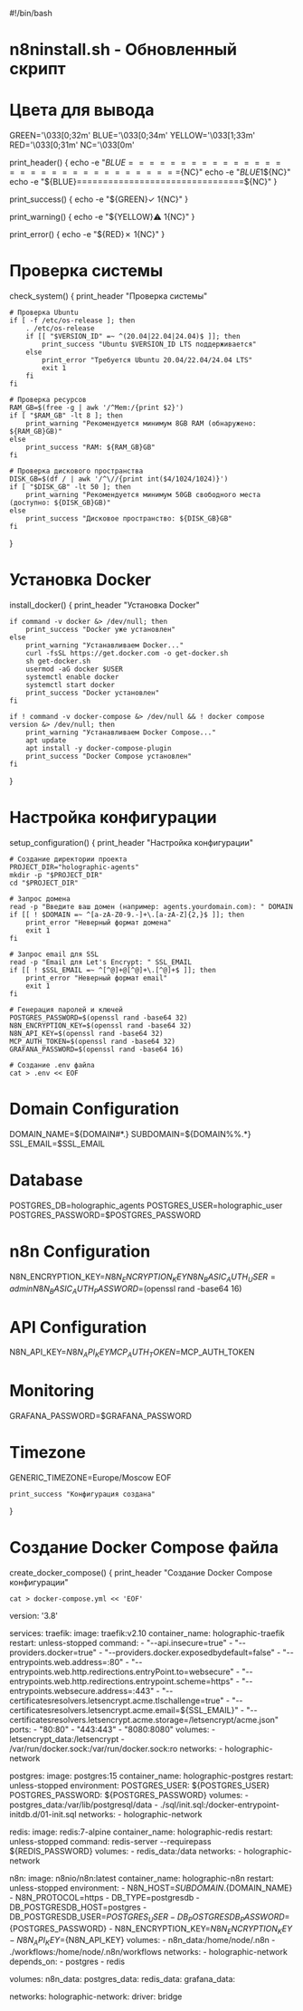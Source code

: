 #!/bin/bash
# n8ninstall.sh - Обновленный скрипт

# Цвета для вывода
GREEN='\033[0;32m'
BLUE='\033[0;34m'
YELLOW='\033[1;33m'
RED='\033[0;31m'
NC='\033[0m'

print_header() {
    echo -e "${BLUE}================================${NC}"
    echo -e "${BLUE}$1${NC}"
    echo -e "${BLUE}================================${NC}"
}

print_success() {
    echo -e "${GREEN}✓ $1${NC}"
}

print_warning() {
    echo -e "${YELLOW}⚠ $1${NC}"
}

print_error() {
    echo -e "${RED}✗ $1${NC}"
}

# Проверка системы
check_system() {
    print_header "Проверка системы"
    
    # Проверка Ubuntu
    if [ -f /etc/os-release ]; then
        . /etc/os-release
        if [[ "$VERSION_ID" =~ ^(20.04|22.04|24.04)$ ]]; then
            print_success "Ubuntu $VERSION_ID LTS поддерживается"
        else
            print_error "Требуется Ubuntu 20.04/22.04/24.04 LTS"
            exit 1
        fi
    fi
    
    # Проверка ресурсов
    RAM_GB=$(free -g | awk '/^Mem:/{print $2}')
    if [ "$RAM_GB" -lt 8 ]; then
        print_warning "Рекомендуется минимум 8GB RAM (обнаружено: ${RAM_GB}GB)"
    else
        print_success "RAM: ${RAM_GB}GB"
    fi
    
    # Проверка дискового пространства
    DISK_GB=$(df / | awk '/^\//{print int($4/1024/1024)}')
    if [ "$DISK_GB" -lt 50 ]; then
        print_warning "Рекомендуется минимум 50GB свободного места (доступно: ${DISK_GB}GB)"
    else
        print_success "Дисковое пространство: ${DISK_GB}GB"
    fi
}

# Установка Docker
install_docker() {
    print_header "Установка Docker"
    
    if command -v docker &> /dev/null; then
        print_success "Docker уже установлен"
    else
        print_warning "Устанавливаем Docker..."
        curl -fsSL https://get.docker.com -o get-docker.sh
        sh get-docker.sh
        usermod -aG docker $USER
        systemctl enable docker
        systemctl start docker
        print_success "Docker установлен"
    fi
    
    if ! command -v docker-compose &> /dev/null && ! docker compose version &> /dev/null; then
        print_warning "Устанавливаем Docker Compose..."
        apt update
        apt install -y docker-compose-plugin
        print_success "Docker Compose установлен"
    fi
}

# Настройка конфигурации
setup_configuration() {
    print_header "Настройка конфигурации"
    
    # Создание директории проекта
    PROJECT_DIR="holographic-agents"
    mkdir -p "$PROJECT_DIR"
    cd "$PROJECT_DIR"
    
    # Запрос домена
    read -p "Введите ваш домен (например: agents.yourdomain.com): " DOMAIN
    if [[ ! $DOMAIN =~ ^[a-zA-Z0-9.-]+\.[a-zA-Z]{2,}$ ]]; then
        print_error "Неверный формат домена"
        exit 1
    fi
    
    # Запрос email для SSL
    read -p "Email для Let's Encrypt: " SSL_EMAIL
    if [[ ! $SSL_EMAIL =~ ^[^@]+@[^@]+\.[^@]+$ ]]; then
        print_error "Неверный формат email"
        exit 1
    fi
    
    # Генерация паролей и ключей
    POSTGRES_PASSWORD=$(openssl rand -base64 32)
    N8N_ENCRYPTION_KEY=$(openssl rand -base64 32)
    N8N_API_KEY=$(openssl rand -base64 32)
    MCP_AUTH_TOKEN=$(openssl rand -base64 32)
    GRAFANA_PASSWORD=$(openssl rand -base64 16)
    
    # Создание .env файла
    cat > .env << EOF
# Domain Configuration
DOMAIN_NAME=${DOMAIN#*.}
SUBDOMAIN=${DOMAIN%%.*}
SSL_EMAIL=$SSL_EMAIL

# Database
POSTGRES_DB=holographic_agents
POSTGRES_USER=holographic_user
POSTGRES_PASSWORD=$POSTGRES_PASSWORD

# n8n Configuration
N8N_ENCRYPTION_KEY=$N8N_ENCRYPTION_KEY
N8N_BASIC_AUTH_USER=admin
N8N_BASIC_AUTH_PASSWORD=$(openssl rand -base64 16)

# API Configuration
N8N_API_KEY=$N8N_API_KEY
MCP_AUTH_TOKEN=$MCP_AUTH_TOKEN

# Monitoring
GRAFANA_PASSWORD=$GRAFANA_PASSWORD

# Timezone
GENERIC_TIMEZONE=Europe/Moscow
EOF
    
    print_success "Конфигурация создана"
}

# Создание Docker Compose файла
create_docker_compose() {
    print_header "Создание Docker Compose конфигурации"
    
    cat > docker-compose.yml << 'EOF'
version: '3.8'

services:
  traefik:
    image: traefik:v2.10
    container_name: holographic-traefik
    restart: unless-stopped
    command:
      - "--api.insecure=true"
      - "--providers.docker=true"
      - "--providers.docker.exposedbydefault=false"
      - "--entrypoints.web.address=:80"
      - "--entrypoints.web.http.redirections.entryPoint.to=websecure"
      - "--entrypoints.web.http.redirections.entrypoint.scheme=https"
      - "--entrypoints.websecure.address=:443"
      - "--certificatesresolvers.letsencrypt.acme.tlschallenge=true"
      - "--certificatesresolvers.letsencrypt.acme.email=${SSL_EMAIL}"
      - "--certificatesresolvers.letsencrypt.acme.storage=/letsencrypt/acme.json"
    ports:
      - "80:80"
      - "443:443"
      - "8080:8080"
    volumes:
      - letsencrypt_data:/letsencrypt
      - /var/run/docker.sock:/var/run/docker.sock:ro
    networks:
      - holographic-network

  postgres:
    image: postgres:15
    container_name: holographic-postgres
    restart: unless-stopped
    environment:
      POSTGRES_USER: ${POSTGRES_USER}
      POSTGRES_PASSWORD: ${POSTGRES_PASSWORD}
    volumes:
      - postgres_data:/var/lib/postgresql/data
      - ./sql/init.sql:/docker-entrypoint-initdb.d/01-init.sql
    networks:
      - holographic-network

  redis:
    image: redis:7-alpine
    container_name: holographic-redis
    restart: unless-stopped
    command: redis-server --requirepass ${REDIS_PASSWORD}
    volumes:
      - redis_data:/data
    networks:
      - holographic-network

  n8n:
    image: n8nio/n8n:latest
    container_name: holographic-n8n
    restart: unless-stopped
    environment:
      - N8N_HOST=${SUBDOMAIN}.${DOMAIN_NAME}
      - N8N_PROTOCOL=https
      - DB_TYPE=postgresdb
      - DB_POSTGRESDB_HOST=postgres
      - DB_POSTGRESDB_USER=${POSTGRES_USER}
      - DB_POSTGRESDB_PASSWORD=${POSTGRES_PASSWORD}
      - N8N_ENCRYPTION_KEY=${N8N_ENCRYPTION_KEY}
      - N8N_API_KEY=${N8N_API_KEY}
    volumes:
      - n8n_data:/home/node/.n8n
      - ./workflows:/home/node/.n8n/workflows
    networks:
      - holographic-network
    depends_on:
      - postgres
      - redis

volumes:
  n8n_data:
  postgres_data:
  redis_data:
  grafana_data:

networks:
  holographic-network:
    driver: bridge
